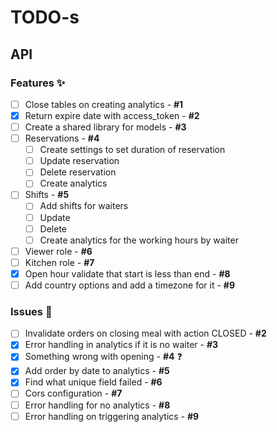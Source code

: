 # TODO-s

## API

### Features ✨

- [ ] Close tables on creating analytics - **#1**
- [x] Return expire date with access_token - **#2**
- [ ] Create a shared library for models - **#3**
- [ ] Reservations - **#4**
  - [ ] Create settings to set duration of reservation
  - [ ] Update reservation
  - [ ] Delete reservation
  - [ ] Create analytics
- [ ] Shifts - **#5**
  - [ ] Add shifts for waiters
  - [ ] Update
  - [ ] Delete
  - [ ] Create analytics for the working hours by waiter
- [ ] Viewer role - **#6**
- [ ] Kitchen role - **#7**
- [x] Open hour validate that start is less than end - **#8**
- [ ] Add country options and add a timezone for it - **#9**

### Issues 🐛

- [ ] Invalidate orders on closing meal with action CLOSED - **#2**
- [x] Error handling in analytics if it is no waiter - **#3**
- [x] Something wrong with opening - **#4** ❓
- [x] Add order by date to analytics - **#5**
- [x] Find what unique field failed - **#6**
- [ ] Cors configuration - **#7**
- [ ] Error handling for no analytics - **#8**
- [ ] Error handling on triggering analytics - **#9**
